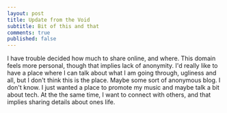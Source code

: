 ```yaml
---
layout: post
title: Update from the Void
subtitle: Bit of this and that
comments: true
published: false 
---
```


I have trouble decided how much to share online, and where. This domain feels more personal, though that implies lack of anonymity. I'd really like to have a place where I can talk about what I am going through, ugliness and all, but I don't think this is the place. Maybe some sort of anonymous blog. I don't know. I just wanted a place to promote my music and maybe talk a bit about tech. At the the same time, I want to connect with others, and that implies sharing details about ones life.
